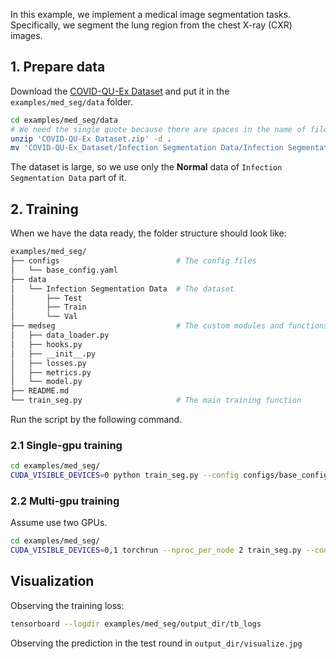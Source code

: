 In this example, we implement a medical image segmentation tasks. Specifically, we segment the lung region from the chest X-ray (CXR) images.


## 1. Prepare data
Download the [COVID-QU-Ex Dataset](https://www.kaggle.com/datasets/anasmohammedtahir/covidqu/data) and put it in the `examples/med_seg/data` folder.

```bash
cd examples/med_seg/data
# We need the single quote because there are spaces in the name of file or folder.
unzip 'COVID-QU-Ex Dataset.zip' -d .
mv 'COVID-QU-Ex_Dataset/Infection Segmentation Data/Infection Segmentation Data' .
```
The dataset is large, so we use only the **Normal** data of `Infection Segmentation Data` part of it.

## 2. Training
When we have the data ready, the folder structure should look like:
```bash
examples/med_seg/
├── configs                          # The config files
│   └── base_config.yaml
├── data
│   └── Infection Segmentation Data  # The dataset
│       ├── Test
│       ├── Train
│       └── Val
├── medseg                           # The custom modules and functions
│   ├── data_loader.py
│   ├── hooks.py
│   ├── __init__.py
│   ├── losses.py
│   ├── metrics.py
│   └── model.py
├── README.md
└── train_seg.py                     # The main training function
```

Run the script by the following command.
### 2.1 Single-gpu training

```bash
cd examples/med_seg/
CUDA_VISIBLE_DEVICES=0 python train_seg.py --config configs/base_config.yaml
```

### 2.2 Multi-gpu training
Assume use two GPUs.

```bash
cd examples/med_seg/
CUDA_VISIBLE_DEVICES=0,1 torchrun --nproc_per_node 2 train_seg.py --config configs/base_config.yaml
```
## Visualization
Observing the training loss:

```bash 
tensorboard --logdir examples/med_seg/output_dir/tb_logs
```
Observing the prediction in the test round in `output_dir/visualize.jpg`
